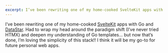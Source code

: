 ```yaml
---
excerpt: I’ve been rewriting one of my home-cooked SvelteKit apps with Go and DataStar.
---
```

I’ve been rewriting one of my home-cooked [SvelteKit](https://svelte.dev/docs/kit/introduction) apps with Go and [DataStar](https://data-star.dev). Had to wrap my head around the paradigm shift (I’ve never tried HTMX) and deepen my understanding of Go templates… but now that’s done, I’m loving the simplicity of this stack!! I think it will be my go-to for future personal web apps. 